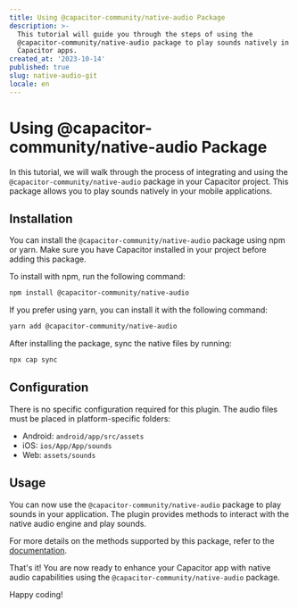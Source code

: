```yaml
---
title: Using @capacitor-community/native-audio Package
description: >-
  This tutorial will guide you through the steps of using the
  @capacitor-community/native-audio package to play sounds natively in your
  Capacitor apps.
created_at: '2023-10-14'
published: true
slug: native-audio-git
locale: en
---
```


# Using @capacitor-community/native-audio Package

In this tutorial, we will walk through the process of integrating and using the `@capacitor-community/native-audio` package in your Capacitor project. This package allows you to play sounds natively in your mobile applications.

## Installation

You can install the `@capacitor-community/native-audio` package using npm or yarn. Make sure you have Capacitor installed in your project before adding this package.

To install with npm, run the following command:
```bash
npm install @capacitor-community/native-audio
```

If you prefer using yarn, you can install it with the following command:
```bash
yarn add @capacitor-community/native-audio
```

After installing the package, sync the native files by running:
```bash
npx cap sync
```

## Configuration

There is no specific configuration required for this plugin. The audio files must be placed in platform-specific folders:
- Android: `android/app/src/assets`
- iOS: `ios/App/App/sounds`
- Web: `assets/sounds`

## Usage

You can now use the `@capacitor-community/native-audio` package to play sounds in your application. The plugin provides methods to interact with the native audio engine and play sounds.

For more details on the methods supported by this package, refer to the [documentation](https://www.npmjs.com/package/@capacitor-community/native-audio).

That's it! You are now ready to enhance your Capacitor app with native audio capabilities using the `@capacitor-community/native-audio` package.

Happy coding!

